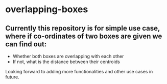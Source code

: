 # overlapping-boxes

## Currently this repository is for simple use case, where if co-ordinates of two boxes are given we can find out:
- Whether both boxes are overlapping with each other
- If not, what is the distance between their centroids

Looking forward to adding more functionalities and other use cases in future.
